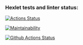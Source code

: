 ### Hexlet tests and linter status:
[![Actions Status](https://github.com/Gamilkar/python-project-lvl1/workflows/hexlet-check/badge.svg)](https://github.com/Gamilkar/python-project-lvl1/actions)

[![Maintainability](https://api.codeclimate.com/v1/badges/f187347f9aa6256ee6ba/maintainability)](https://codeclimate.com/github/Gamilkar/python-project-lvl1/maintainability)

[![Github Actions Status](https://github.com/Gamilkar/python-project-lvl1/actions/workflows/lint.yml/badge.svg)](https://github.com/Gamilkar/python-project-lvl1/actions)